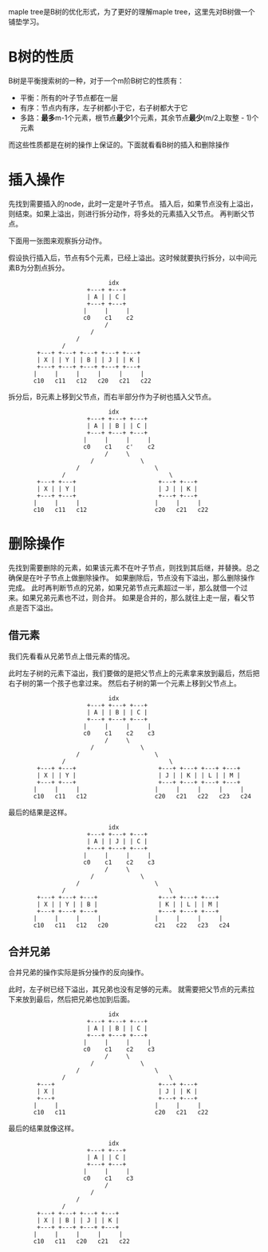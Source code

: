 maple tree是B树的优化形式，为了更好的理解maple tree，这里先对B树做一个铺垫学习。

# B树的性质

B树是平衡搜索树的一种，对于一个m阶B树它的性质有：

* 平衡：所有的叶子节点都在一层
* 有序：节点内有序，左子树都小于它，右子树都大于它
* 多路：**最多**m-1个元素，根节点**最少**1个元素，其余节点**最少**(m/2上取整 - 1)个元素

而这些性质都是在树的操作上保证的。下面就看看B树的插入和删除操作

# 插入操作

先找到需要插入的node，此时一定是叶子节点。
插入后，如果节点没有上溢出，则结束。如果上溢出，则进行拆分动作，将多处的元素插入父节点。
再判断父节点。

下面用一张图来观察拆分动作。

假设执行插入后，节点有5个元素，已经上溢出。这时候就要执行拆分，以中间元素B为分割点拆分。


```
                            idx
                      +---+ +---+
                      | A | | C |
                      +---+ +---+
                     |     |     |
                     c0    c1    c2
                           /
                       /
                   /
               /
        +---+ +---+ +---+ +---+ +---+
        | X | | Y | | B | | J | | K |
        +---+ +---+ +---+ +---+ +---+
       |     |     |     |     |     |
       c10   c11   c12   c20   c21   c22
```

拆分后，B元素上移到父节点，而右半部分作为子树也插入父节点。

```
                            idx
                      +---+ +---+ +---+
                      | A | | B | | C |
                      +---+ +---+ +---+
                     |     |     |     |
                     c0    c1    c'    c2
                           /     \
                       /             \
                   /                     \
               /                             \
        +---+ +---+                       +---+ +---+
        | X | | Y |                       | J | | K |
        +---+ +---+                       +---+ +---+
       |     |     |                     |     |     |
       c10   c11   c12                   c20   c21   c22
```

# 删除操作

先找到需要删除的元素，如果该元素不在叶子节点，则找到其后继，并替换。总之确保是在叶子节点上做删除操作。
如果删除后，节点没有下溢出，那么删除操作完成。
此时再判断节点的兄弟，如果兄弟节点元素超过一半，那么就借一个过来。如果兄弟元素也不过，则合并。
如果是合并的，那么就往上走一层，看父节点是否下溢出。

## 借元素

我们先看看从兄弟节点上借元素的情况。

此时左子树的元素下溢出，我们要做的是把父节点上的元素拿来放到最后，然后把右子树的第一个孩子也拿过来。
然后右子树的第一个元素上移到父节点上。

```
                            idx
                      +---+ +---+ +---+
                      | A | | B | | C |
                      +---+ +---+ +---+
                     |     |     |     |
                     c0    c1    c2    c3
                           /     \
                       /             \
                   /                     \
               /                             \
        +---+ +---+                       +---+ +---+ +---+ +---+
        | X | | Y |                       | J | | K | | L | | M |
        +---+ +---+                       +---+ +---+ +---+ +---+
       |     |     |                     |     |     |     |     |
       c10   c11   c12                   c20   c21   c22   c23   c24
```

最后的结果是这样。

```
                            idx
                      +---+ +---+ +---+
                      | A | | J | | C |
                      +---+ +---+ +---+
                     |     |     |     |
                     c0    c1    c2    c3
                           /     \
                       /             \
                   /                     \
               /                             \
        +---+ +---+ +---+                 +---+ +---+ +---+
        | X | | Y | | B |                 | K | | L | | M |
        +---+ +---+ +---+                 +---+ +---+ +---+
       |     |     |     |               |     |     |     |
       c10   c11   c12   c20             c21   c22   c23   c24
```

## 合并兄弟

合并兄弟的操作实际是拆分操作的反向操作。

此时，左子树已经下溢出，其兄弟也没有足够的元素。
就需要把父节点的元素拉下来放到最后，然后把兄弟也加到后面。


```
                            idx
                      +---+ +---+ +---+
                      | A | | B | | C |
                      +---+ +---+ +---+
                     |     |     |     |
                     c0    c1    c2    c3
                           /     \
                       /             \
                   /                     \
               /                             \
        +---+                             +---+ +---+
        | X |                             | J | | K |
        +---+                             +---+ +---+
       |     |                           |     |     |
       c10   c11                         c20   c21   c22
```

最后的结果就像这样。

```
                            idx
                      +---+ +---+
                      | A | | C |
                      +---+ +---+
                     |     |     |
                     c0    c1    c3
                           /
                       /
                   /
               /
        +---+ +---+ +---+ +---+
        | X | | B | | J | | K |
        +---+ +---+ +---+ +---+
       |     |     |     |     |
       c10   c11   c20   c21   c22
```

